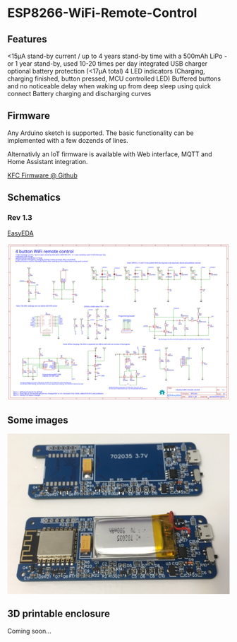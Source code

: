 # ESP8266-WiFi-Remote-Control

## Features

<15µA stand-by current / up to 4 years stand-by time with a 500mAh LiPo - or 1 year stand-by, used 10-20 times per day
integrated USB charger
optional battery protection (<17µA total)
4 LED indicators (Charging, charging finished, button pressed, MCU controlled LED)
Buffered buttons and no noticeable delay when waking up from deep sleep using quick connect
Battery charging and discharging curves

## Firmware

Any Arduino sketch is supported. The basic functionality can be implemented with a few dozends of lines.

Alternativly an IoT firmware is available with Web interface, MQTT and Home Assistant integration.

[KFC Firmware @ Github](https://github.com/sascha432/esp8266-kfc-fw)

## Schematics

### Rev 1.3

[EasyEDA](https://easyeda.com/sascha23095123423/iot_4ch_remote)

![Schematics](https://raw.githubusercontent.com/sascha432/ESP8266-WiFi-Remote-Control/master/schematics/Schematic_IoT_4_button_WiFi_Remote_Control_4_button_WiFi_remote_control_20200223151726.svg)

## Some images

![Remote Control PCB Rev1.1](https://raw.githubusercontent.com/sascha432/ESP8266-WiFi-Remote-Control/master/images/remote_control_pcb_rev1.1.jpg)

## 3D printable enclosure

Coming soon...
